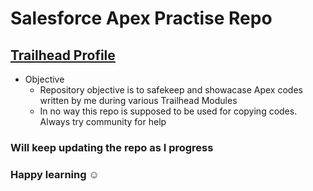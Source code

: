 # Salesforce Apex Practise Repo

##  [Trailhead Profile](https://trailblazer.me/id/apoorv-vatsal)


+ Objective
    - Repository objective is to safekeep and showacase Apex codes written by me during various Trailhead Modules
    - In no way this repo is supposed to be used for copying codes. Always try community for help

### Will keep updating the repo as I progress
### Happy learning :relaxed: 
